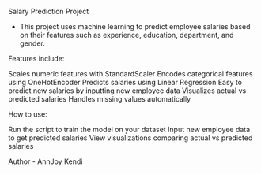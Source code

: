 Salary Prediction Project 
- This project uses machine learning to predict employee salaries based on their features such as experience, education, department, and gender.

Features include:

Scales numeric features with StandardScaler
Encodes categorical features using OneHotEncoder
Predicts salaries using Linear Regression
Easy to predict new salaries by inputting new employee data
Visualizes actual vs predicted salaries
Handles missing values automatically

How to use: 

Run the script to train the model on your dataset
Input new employee data to get predicted salaries
View visualizations comparing actual vs predicted salaries

Author - AnnJoy Kendi
